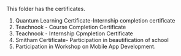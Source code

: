 This folder has the certificates.
1. Quantum Learning Certificate-Internship completion certificate
2. Teachnook - Course Completion Certificate
3. Teachnook - Internship Cpmpletion Certificate
4. Smitham Certificate- Participation in beautification of school
5. Participation in Workshop on Mobile App Development.
